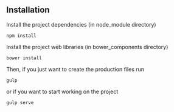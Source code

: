 ## Installation

Install the project dependencies (in node_module directory)

```shell
npm install
```

Install the project web libraries (in bower_components directory)

```shell
bower install
```

Then, if you just want to create the production files run

```shell
gulp
```

or if you want to start working on the project

```shell
gulp serve
```
